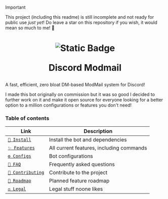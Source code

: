 > [!IMPORTANT]
> This project (including this readme) is still incomplete and not ready for public use _just yet_! Do leave a star on this repository if you wish, it would mean so much to me! 💖

<h1 align="center">
  <img alt="Static Badge" src="https://img.shields.io/badge/version-not_yet!-red?style=for-the-badge" />

  Discord Modmail
</h1>

A fast, efficient, zero bloat DM-based ModMail system for Discord!

I made this bot originally on commission but it was so good I decided to further work on it and make it open source for everyone looking for a better option to a million configurations or features you don't need!

<h3>Table of contents</h3>

| Link |                          Description                                    |
|------|-------------------------------------------------------------------------|
| [`🔨 Install`](./docs/installation.md) | Install the bot and dependencies      |
| [`✨ Features`](./docs/features.md) | All current features, including commands |
| [`⚙️ Configs`](./docs/config.md) | Bot configurations                          |
| [`🤔 FAQ`](./docs/faq.md) | Frequently asked questions                         |
| [`🤝 Contributing`](./docs/contributing.md) | Contribute to the project        |
| [`📍 Roadmap`](./docs/roadmap.md) | Planned feature roadmap                    |
| [`⚖️ Legal`](./docs/legal.md) | Legal stuff noone likes                        |
